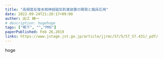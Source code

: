 ```yaml
---
title: "高頻度反復末梢神経磁気刺激装置の開発と臨床応用"
date: 2022-09-24T21:20:17+09:00
auther: 出江 紳一
# description: hogehoge
tags: ["嚥下", "","PMS"]
paperPublished: Feb 26,2019
links: https://www.jstage.jst.go.jp/article/jjrmc/57/5/57_57.431/_pdf/-char/ja
---
```

hoge